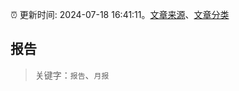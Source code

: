 :alarm_clock: 更新时间: 2024-07-18 16:41:11。[文章来源](/README.md)、[文章分类](/TAGS.md)

## 报告


> 关键字：`报告`、`月报`



